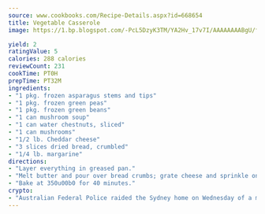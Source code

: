 ```yaml
---
source: www.cookbooks.com/Recipe-Details.aspx?id=668654
title: Vegetable Casserole
image: https://1.bp.blogspot.com/-PcL5DzyK3TM/YA2Hv_17v7I/AAAAAAAABgU/fyHeesSth_IZW9mL5lk6GxJO8cW8ksrGACLcBGAsYHQ/s320/12.png

yield: 2
ratingValue: 5
calories: 288 calories
reviewCount: 231
cookTime: PT0H
prepTime: PT32M
ingredients:
- "1 pkg. frozen asparagus stems and tips"
- "1 pkg. frozen green peas"
- "1 pkg. frozen green beans"
- "1 can mushroom soup"
- "1 can water chestnuts, sliced"
- "1 can mushrooms"
- "1/2 lb. Cheddar cheese"
- "3 slices dried bread, crumbled"
- "1/4 lb. margarine"
directions:
- "Layer everything in greased pan."
- "Melt butter and pour over bread crumbs; grate cheese and sprinkle on top."
- "Bake at 350u00b0 for 40 minutes."
crypto:
- "Australian Federal Police raided the Sydney home on Wednesday of a man named by Wired magazine as the probable creator of cryptocurrency bitcoin, a Reuters witness said."
---
```

